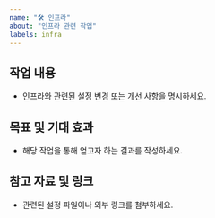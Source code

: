 ```yaml
---
name: "🛠️ 인프라"
about: "인프라 관련 작업"
labels: infra
---
```


## 작업 내용
- 인프라와 관련된 설정 변경 또는 개선 사항을 명시하세요.

## 목표 및 기대 효과
- 해당 작업을 통해 얻고자 하는 결과를 작성하세요.

## 참고 자료 및 링크
- 관련된 설정 파일이나 외부 링크를 첨부하세요.
